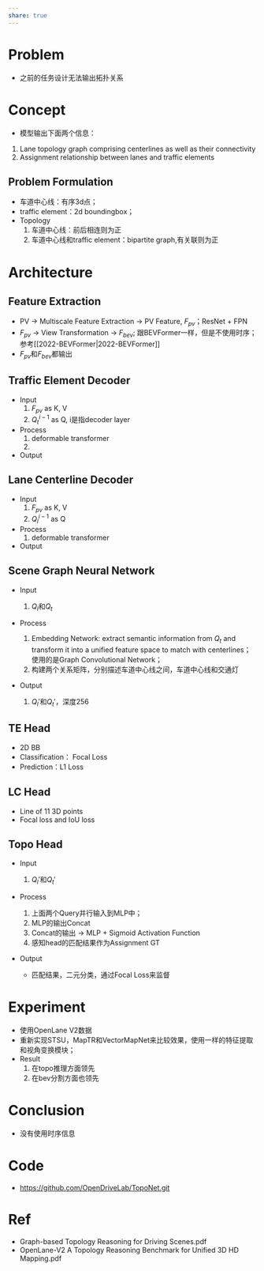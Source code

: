```yaml
---
share: true
---
```

# Problem 

- 之前的任务设计无法输出拓扑关系

# Concept

- 模型输出下面两个信息：
1. Lane topology graph comprising centerlines as well as their connectivity
2. Assignment relationship between lanes and traffic elements 

## Problem Formulation

- 车道中心线：有序3d点；
- traffic element：2d boundingbox；
- Topology
	1. 车道中心线：前后相连则为正
	2. 车道中心线和traffic element：bipartite graph,有关联则为正

# Architecture

## Feature Extraction

- PV → Multiscale Feature Extraction → PV Feature, $F_{pv}$；ResNet + FPN
- $F_{pv}$ → View Transformation → $F_{bev}$; 跟BEVFormer一样，但是不使用时序；参考[[2022-BEVFormer|2022-BEVFormer]]
- $F_{pv}$和$F_{bev}$都输出

## Traffic Element Decoder

- Input
	1. $F_{pv}$ as K, V
	2. $Q^{i-1}_t$ as Q, i是指decoder layer
- Process
	1. deformable transformer
	2. 
- Output

## Lane Centerline Decoder

- Input
	1. $F_{pv}$ as K, V
	2. $Q^{i-1}_l$ as Q
- Process
	1. deformable transformer
- Output

## Scene Graph Neural Network

- Input
	1. $Q_l$和$Q_t$

- Process
	1. Embedding Network:  extract semantic information from $Q_t$ and transform it into a unified feature space to match with centerlines；使用的是Graph Convolutional Network；
	2. 构建两个关系矩阵，分别描述车道中心线之间，车道中心线和交通灯

- Output
	1. $Q_l'$和$Q_t'$，深度256

## TE Head

- 2D BB
- Classification： Focal Loss
- Prediction：L1 Loss

## LC Head

- Line of 11 3D points
- Focal loss and IoU loss

## Topo Head

 - Input
	1. $Q_l'$和$Q_t'$

- Process
	1. 上面两个Query并行输入到MLP中；
	2. MLP的输出Concat
	3. Concat的输出 → MLP + Sigmoid Activation Function
	4. 感知head的匹配结果作为Assignment GT

- Output
	- 匹配结果，二元分类，通过Focal Loss来监督

# Experiment

- 使用OpenLane V2数据
- 重新实现STSU，MapTR和VectorMapNet来比较效果，使用一样的特征提取和视角变换模块；
- Result
	1. 在topo推理方面领先
	2. 在bev分割方面也领先

# Conclusion

- 没有使用时序信息

# Code

- https://github.com/OpenDriveLab/TopoNet.git

# Ref

- Graph-based Topology Reasoning for Driving Scenes.pdf
- OpenLane-V2 A Topology Reasoning Benchmark for Unified 3D HD Mapping.pdf